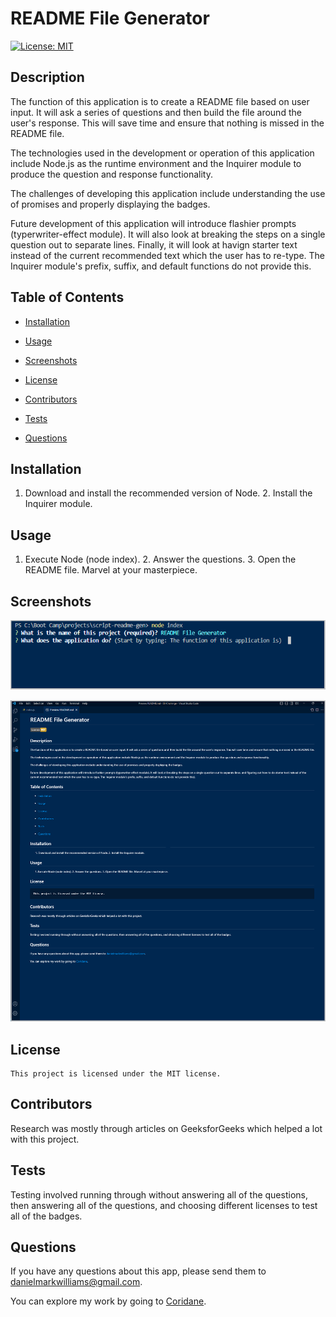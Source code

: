 
  
  # README File Generator 

  [![License: MIT](https://img.shields.io/badge/License-MIT-yellow.svg)](https://opensource.org/licenses/MIT)

  ## Description

  The function of this application is to create a README file based on user input. It will ask a series of questions and then build the file around the user's response. This will save time and ensure that nothing is missed in the README file.

  The technologies used in the development or operation of this application include Node.js as the runtime environment and the Inquirer module to produce the question and response functionality.
  
  The challenges of developing this application include understanding the use of promises and properly displaying the badges.
    
  Future development of this application will introduce flashier prompts (typerwriter-effect module). It will also look at breaking the steps on a single question out to separate lines. Finally, it will look at havign starter text instead of the current recommended text which the user has to re-type. The Inquirer module's prefix, suffix, and default functions do not provide this.

  ## Table of Contents

  * [Installation](#installation)

  * [Usage](#usage)

  * [Screenshots](#screenshots)

  * [License](#license)

  * [Contributors](#contributors)

  * [Tests](#tests)

  * [Questions](#questions)

  ## Installation

  1. Download and install the recommended version of Node. 2. Install the Inquirer module.

  ## Usage

  1. Execute Node (node index). 2. Answer the questions. 3. Open the README file. Marvel at your masterpiece.

  ## Screenshots

  ![README File Generator Mock 1](./assets/script-readme-generator-mock1.png)

  ![README File Generator Mock 2](./assets/script-readme-generator-mock2.png)

  ## License

    This project is licensed under the MIT license.

  ## Contributors

  Research was mostly through articles on GeeksforGeeks which helped a lot with this project.
  
  ## Tests

  Testing involved running through without answering all of the questions, then answering all of the questions, and choosing different licenses to test all of the badges.

  ## Questions

  If you have any questions about this app, please send them to danielmarkwilliams@gmail.com.

  You can explore my work by going to [Coridane](https://github.com/Coridane/).

